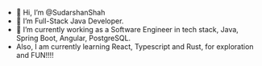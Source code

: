 - 👋 Hi, I’m @SudarshanShah
- 👀 I’m Full-Stack Java Developer.
- 🌱 I’m currently working as a Software Engineer in tech stack, Java, Spring Boot, Angular, PostgreSQL.
-  Also, I am currently learning React, Typescript and Rust, for exploration and FUN!!!!
